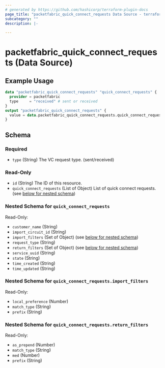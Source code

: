 ```yaml
---
# generated by https://github.com/hashicorp/terraform-plugin-docs
page_title: "packetfabric_quick_connect_requests Data Source - terraform-provider-packetfabric"
subcategory: ""
description: |-
  
---
```


# packetfabric_quick_connect_requests (Data Source)



## Example Usage

```terraform
data "packetfabric_quick_connect_requests" "quick_connect_requests" {
  provider = packetfabric
  type     = "received" # sent or received
}
output "packetfabric_quick_connect_requests" {
  value = data.packetfabric_quick_connect_requests.quick_connect_requests
}
```

<!-- schema generated by tfplugindocs -->
## Schema

### Required

- `type` (String) The VC request type. (sent/received)

### Read-Only

- `id` (String) The ID of this resource.
- `quick_connect_requests` (List of Object) List of quick connect requests. (see [below for nested schema](#nestedatt--quick_connect_requests))

<a id="nestedatt--quick_connect_requests"></a>
### Nested Schema for `quick_connect_requests`

Read-Only:

- `customer_name` (String)
- `import_circuit_id` (String)
- `import_filters` (Set of Object) (see [below for nested schema](#nestedobjatt--quick_connect_requests--import_filters))
- `request_type` (String)
- `return_filters` (Set of Object) (see [below for nested schema](#nestedobjatt--quick_connect_requests--return_filters))
- `service_uuid` (String)
- `state` (String)
- `time_created` (String)
- `time_updated` (String)

<a id="nestedobjatt--quick_connect_requests--import_filters"></a>
### Nested Schema for `quick_connect_requests.import_filters`

Read-Only:

- `local_preference` (Number)
- `match_type` (String)
- `prefix` (String)


<a id="nestedobjatt--quick_connect_requests--return_filters"></a>
### Nested Schema for `quick_connect_requests.return_filters`

Read-Only:

- `as_prepend` (Number)
- `match_type` (String)
- `med` (Number)
- `prefix` (String)







